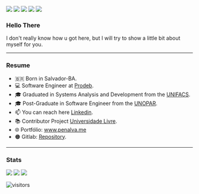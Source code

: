 <a href="https://www.linkedin.com/in/yanbrasiliano/)" target="_blank"><img src="https://img.shields.io/badge/-LinkedIn-%230077B5?style=for-the-badge&logo=linkedin& logoColor=white" target="_blank"></a>
<a href = "mailto:yanpenabr@gmail.com"><img src="https://img.shields.io/badge/-Gmail-%23333?style=for-the-badge&logo=gmail&logoColor=white" target="_blank"></a>
<a href = "https://www.instagram.com/yanbpenalva/"><img src="https://img.shields.io/badge/Instagram-E4405F?style=for-the-badge&logo=instagram&logoColor=white" target="_blank"></a>
<a href = "https://t.me/yanbsp"><img src="https://img.shields.io/badge/Telegram-2CA5E0?style=for-the-badge&logo=telegram&logoColor=white" target="_blank"></a>
<a href="https://www.penalva.me" target="_blank"><img src="https://img.shields.io/badge/website-000000?style=for-the-badge&logo=About.me&logoColor=white" target="_blank"></a>

### Hello There
<p>I don't really know how u got here, but I will try to show a little bit about myself for you.</p>

<hr>

### Resume
- 🇧🇷 Born in Salvador-BA.
- 💻 Software Engineer at [Prodeb](http://www.prodeb.gov.br/).
- 🎓 Graduated in Systems Analysis and Development from the [UNIFACS](https://www.unifacs.br/).
- 🎓 Post-Graduate in Software Engineer from the [UNOPAR](https://www.unopar.com.br/).
- 📫 You can reach here [Linkedin](https://www.linkedin.com/in/yanbrasiliano/).
- 📚 Contributor Project [Universidade Livre](https://github.com/Universidade-Livre/ciencia-da-computacao).
- 🌐 Portfólio: www.penalva.me
- 🟠 Gitlab: [Repository](https://gitlab.com/yanbrasiliano).

<hr>

### Stats

![](https://github-profile-summary-cards.vercel.app/api/cards/profile-details?username=yanbrasiliano&theme=dracula)
![](https://github-profile-summary-cards.vercel.app/api/cards/repos-per-language?username=yanbrasiliano&theme=dracula) 
![](https://github-profile-summary-cards.vercel.app/api/cards/most-commit-language?username=yanbrasiliano&theme=dracula)

<!-- [![Anurag's github stats](https://github-readme-stats.vercel.app/api?username=yanbrasiliano&show_icons=true&theme=dracula)](https://github.com/anuraghazra/github-readme-stats) -->

![visitors](https://komarev.com/ghpvc/?username=yanbpenalva)

